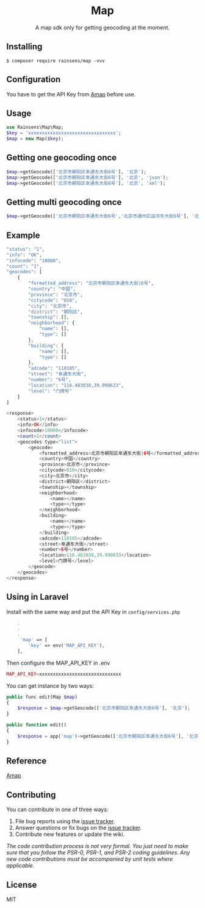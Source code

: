 <h1 align="center"> Map </h1>

<p align="center"> A map sdk only for getting geocoding at the moment.</p>


## Installing

```shell
$ composer require rainsens/map -vvv
```

## Configuration
You have to get the API Key from [Amap](https://lbs.amap.com) before use.

## Usage
```php
use Rainsens\Map\Map;
$key = 'xxxxxxxxxxxxxxxxxxxxxxxxxxxxxxxx';
$map = new Map($key);
```

## Getting one geocoding once
```php
$map->getGeocode(['北京市朝阳区阜通东大街6号'], '北京');
$map->getGeocode(['北京市朝阳区阜通东大街6号'], '北京', 'json');
$map->getGeocode(['北京市朝阳区阜通东大街6号'], '北京', 'xml');
```

## Getting multi geocoding once
```php
$map->getGeocode(['北京市朝阳区阜通东大街6号','北京市通州区运河东大街6号'], '北京');
```

## Example
```php
"status": "1",
"info": "OK",
"infocode": "10000",
"count": "1",
"geocodes": [
    {
        "formatted_address": "北京市朝阳区阜通东大街|6号",
        "country": "中国",
        "province": "北京市",
        "citycode": "010",
        "city": "北京市",
        "district": "朝阳区",
        "township": [],
        "neighborhood": {
            "name": [],
            "type": []
        },
        "building": {
            "name": [],
            "type": []
        },
        "adcode": "110105",
        "street": "阜通东大街",
        "number": "6号",
        "location": "116.483038,39.990633",
        "level": "门牌号"
    }
]
```
```php
<response>
    <status>1</status>
    <info>OK</info>
    <infocode>10000</infocode>
    <count>1</count>
    <geocodes type="list">
        <geocode>
            <formatted_address>北京市朝阳区阜通东大街|6号</formatted_address>
            <country>中国</country>
            <province>北京市</province>
            <citycode>010</citycode>
            <city>北京市</city>
            <district>朝阳区</district>
            <township></township>
            <neighborhood>
                <name></name>
                <type></type>
            </neighborhood>
            <building>
                <name></name>
                <type></type>
            </building>
            <adcode>110105</adcode>
            <street>阜通东大街</street>
            <number>6号</number>
            <location>116.483038,39.990633</location>
            <level>门牌号</level>
        </geocode>
    </geocodes>
</response>
```

## Using in Laravel
Install with the same way and put the API Key in `config/services.php`
```php
    .
    .
    .
     'map' => [
        'key' => env('MAP_API_KEY'),
    ],
```
Then configure the MAP_API_KEY in .env
```php
MAP_API_KEY=xxxxxxxxxxxxxxxxxxxxxxxxxxxxxx
```
You can get instance by two ways:
```php
public func edit(Map $map)
{
    $response = $map->getGeocode(['北京市朝阳区阜通东大街6号'], '北京');
}
```
```php
public function edit()
{
    $response = app('map')->getGeocode(['北京市朝阳区阜通东大街6号'], '北京');
}
```

## Reference
[Amap](https://lbs.amap.com/api/webservice/guide/api/georegeo)


## Contributing

You can contribute in one of three ways:

1. File bug reports using the [issue tracker](https://github.com/rainsens/map/issues).
2. Answer questions or fix bugs on the [issue tracker](https://github.com/rainsens/map/issues).
3. Contribute new features or update the wiki.

_The code contribution process is not very formal. You just need to make sure that you follow the PSR-0, PSR-1, and PSR-2 coding guidelines. Any new code contributions must be accompanied by unit tests where applicable._

## License

MIT